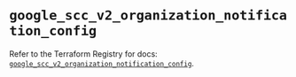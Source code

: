 # `google_scc_v2_organization_notification_config`

Refer to the Terraform Registry for docs: [`google_scc_v2_organization_notification_config`](https://registry.terraform.io/providers/hashicorp/google-beta/6.42.0/docs/resources/google_scc_v2_organization_notification_config).
